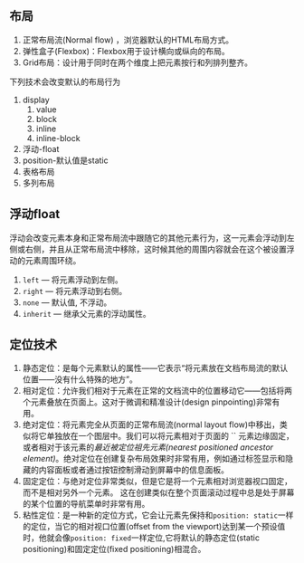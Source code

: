 ## 布局

1. 正常布局流(Normal flow) ，浏览器默认的HTML布局方式。
2. 弹性盒子(Flexbox)：Flexbox用于设计横向或纵向的布局。
3. Grid布局：设计用于同时在两个维度上把元素按行和列排列整齐。

下列技术会改变默认的布局行为

1. display
   1. value
   2. block
   3. inline
   4. inline-block
2. 浮动-float
3. position-默认值是static
4. 表格布局
5. 多列布局

## 浮动float

浮动会改变元素本身和正常布局流中跟随它的其他元素行为，这一元素会浮动到左侧或右侧，并且从正常布局流中移除，这时候其他的周围内容就会在这个被设置浮动的元素周围环绕。

1. `left` — 将元素浮动到左侧。
2. `right` — 将元素浮动到右侧。
3. `none` — 默认值, 不浮动。
4. `inherit` — 继承父元素的浮动属性。

## 定位技术

1. 静态定位：是每个元素默认的属性——它表示“将元素放在文档布局流的默认位置——没有什么特殊的地方”。
2. 相对定位：允许我们相对于元素在正常的文档流中的位置移动它——包括将两个元素叠放在页面上。这对于微调和精准设计(design pinpointing)非常有用。
3. 绝对定位：将元素完全从页面的正常布局流(normal layout flow)中移出，类似将它单独放在一个图层中。我们可以将元素相对于页面的 `` 元素边缘固定，或者相对于该元素的*最近被定位祖先元素(nearest positioned ancestor element)*。绝对定位在创建复杂布局效果时非常有用，例如通过标签显示和隐藏的内容面板或者通过按钮控制滑动到屏幕中的信息面板。
4. 固定定位：与绝对定位非常类似，但是它是将一个元素相对浏览器视口固定，而不是相对另外一个元素。 这在创建类似在整个页面滚动过程中总是处于屏幕的某个位置的导航菜单时非常有用。
5. 粘性定位：是一种新的定位方式，它会让元素先保持和`position: static`一样的定位，当它的相对视口位置(offset from the viewport)达到某一个预设值时，他就会像`position: fixed`一样定位,它将默认的静态定位(static positioning)和固定定位(fixed positioning)相混合。



